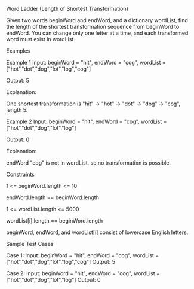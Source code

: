 Word Ladder (Length of Shortest Transformation)

Given two words beginWord and endWord, and a dictionary wordList, find the length of the shortest transformation sequence from beginWord to endWord. You can change only one letter at a time, and each transformed word must exist in wordList.

Examples

Example 1
Input:
beginWord = "hit", endWord = "cog", wordList = ["hot","dot","dog","lot","log","cog"]

Output:
5

Explanation:

One shortest transformation is "hit" -> "hot" -> "dot" -> "dog" -> "cog", length 5.

Example 2
Input:
beginWord = "hit", endWord = "cog", wordList = ["hot","dot","dog","lot","log"]

Output:
0

Explanation:

endWord "cog" is not in wordList, so no transformation is possible.

Constraints

1 <= beginWord.length <= 10

endWord.length == beginWord.length

1 <= wordList.length <= 5000

wordList[i].length == beginWord.length

beginWord, endWord, and wordList[i] consist of lowercase English letters.

Sample Test Cases

Case 1:
Input: beginWord = "hit", endWord = "cog", wordList = ["hot","dot","dog","lot","log","cog"]
Output: 5

Case 2:
Input: beginWord = "hit", endWord = "cog", wordList = ["hot","dot","dog","lot","log"]
Output: 0